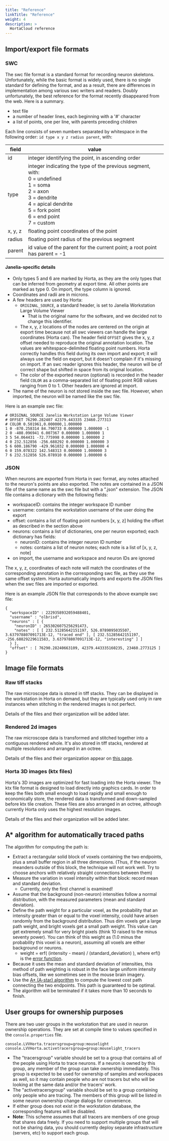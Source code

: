 ```yaml
---
title: "Reference"
linkTitle: "Reference"
weight: 4
description: >
  HortaCloud reference
---
```


## Import/export file formats

### SWC

The swc file format is a standard format for recording neuron skeletons. Unfortunately, while the basic format is widely used, there is no single standard for defining the format, and as a result, there are differences in implementation among various swc writers and readers. Doubly unfortunately, the best reference for the format recently disappeared from the web. Here is a summary.

- text file 
- a number of header lines, each beginning with a '#' character 
- a list of points, one per line, with parents preceding children

Each line consists of seven numbers separated by whitespace in the following order: `id type x y z radius parent`, with: 

| field | value |
| --- | --- |
| id | integer identifying the point, in ascending order |
| type | integer indicating the type of the previous segment, with: <br/> 0 = undefined <br/> 1 = soma <br/> 2 = axon <br/> 3 = dendrite <br/> 4 = apical dendrite <br/> 5 = fork point <br/> 6 = end point <br/> 7 = custom |
| x, y, z | floating point coordinates of the point |
| radius | floating point radius of the previous segment |
| parent | id value of the parent for the current point; a root point has parent = -1 |

#### Janelia-specific details

- Only types 5 and 6 are marked by Horta, as they are the only types that can be inferred from geometry at export time. All other points are marked as type 0. On import, the type column is ignored. 
- Coordinates and radii are in microns. 
- A few headers are used by Horta: 
  + `ORIGINAL_SOURCE`, a standard header, is set to Janelia Workstation Large Volume Viewer 
    * That is the original name for the software, and we decided not to change this identifier. 
  + The x, y, z locations of the nodes are centered on the origin at export time because not all swc viewers can handle the large coordinates (Horta can). The header field `OFFSET` gives the x, y, z offset needed to reproduce the original annotation location. The values are whitespace-delimited floating point numbers. Horta correctly handles this field during its own import and export; it will always use the field on export, but it doesn't complain if it's missing on import. If an swc reader ignores this header, the neuron will be of correct shape but shifted in space from its original location. 
  + The color of the exported neuron (optional) is recorded in the header field `COLOR` as a comma-separated list of floating point RGB values ranging from 0 to 1. Other headers are ignored at import. 
- The name of the neuron is not stored inside the swc file. However, when imported, the neuron will be named like the swc file.

Here is an example swc file:
```
# ORIGINAL_SOURCE Janelia Workstation Large Volume Viewer
# OFFSET 76290.282407 42379.443335 23460.277313
# COLOR 0.501961,0.000000,1.000000
1 0 -870.258314 84.790733 0.000000 1.000000 -1
2 0 -408.096941 6.007367 0.000000 1.000000 1
3 5 54.064431 -72.775998 0.000000 1.000000 2
4 0 232.512856 -256.688292 0.000000 1.000000 3
5 6 600.186790 -429.961032 0.000000 1.000000 4
6 0 159.078322 142.548313 0.000000 1.000000 3
7 6 232.512856 526.078910 0.000000 1.000000 6
```

### JSON

When neurons are exported from Horta in swc format, any notes attached to the neuron's points are also exported. The notes are contained in a JSON file of the same name as the swc file but with a ".json" extension. The JSON file contains a dictionary with the following fields:

- workspaceID: contains the integer workspace ID number 
- username: contains the workstation username of the user doing the export 
- offset: contains a list of floating point numbers [x, y, z] holding the offset as described in the section above 
- neurons: contains a list of dictionaries, one per neuron exported; each dictionary has fields: 
  + neuronID: contains the integer neuron ID number 
  + notes: contains a list of neuron notes; each note is a list of [x, y, z, note] 
- on import, the username and workspace and neuron IDs are ignored

The x, y, z, coordinates of each note will match the coordinates of the corresponding annotation in the corresponding swc file, as they use the same offset system. Horta automatically imports and exports the JSON files when the swc files are imported or exported.

Here is an example JSON file that corresponds to the above example swc file:
```
{
  "workspaceID" : 2229358932059488401,
  "username" : "olbrisd",
  "neurons" : [ {
    "neuronID" : 2653026075256291473,
    "notes" : [ [ 232.51285642151197, 526.0789095035507, 3.637978807091713E-12, "traced end" ], [ 232.51285642151197, -256.68829229611583, 3.637978807091713E-12, "interesting" ] ]
  } ],
  "offset" : [ 76290.28240663109, 42379.443335160235, 23460.2773125 ]
}
```

## Image file formats

### Raw tiff stacks

The raw microscope data is stored in tiff stacks. They can be displayed in the workstation in Horta on demand, but they are typically used only in rare instances when stitching in the rendered images is not perfect.

Details of the files and their organization will be added later.

### Rendered 2d images

The raw microscope data is transformed and stitched together into a contiguous rendered whole. It's also stored in tiff stacks, rendered at multiple resolutions and arranged in an octree.

Details of the files and their organization appear on [this page](page-on-internal-wiki).

### Horta 3D images (ktx files)

Horta's 3D images are optimized for fast loading into the Horta viewer. The ktx file format is designed to load directly into graphics cards. In order to keep the files both small enough to load rapidly and small enough to economically store, the rendered data is transformed and down-sampled before ktx tile creation. These files are also arranged in an octree, although currently Horta only uses the highest resolution images.

Details of the files and their organization will be added later.

## A* algorithm for automatically traced paths

The algorithm for computing the path is:

- Extract a rectangular solid block of voxels containing the two endpoints, plus a small buffer region in all three dimensions. (Thus, if the neuron meanders outside of this block, the technique will not work well. Try to choose anchors with relatively straight connections between them) 
- Measure the variation in voxel intensity within that block: record mean and standard deviation. 
  + Currently, only the first channel is examined! 
- Assume that the background (non-neuron) intensities follow a normal distribution, with the measured parameters (mean and standard deviation). 
- Define the path weight for a particular voxel, as the probability that an intensity greater than or equal to the voxel intensity, could have arisen randomly from the background distribution. Thus dim voxels get a large path weight, and bright voxels get a small path weight. This value can get extremely small for very bright pixels (think 10 raised to the minus seventy power). You can think of this weight as (1.0 minus the probability this voxel is a neuron), assuming all voxels are either background or neurons. 
  + weight = erf( (intensity - mean) / (standard_deviation) ), where erf() is the [error function](http://en.wikipedia.org/wiki/Error_function). 
- Because it uses the mean and standard deviation of intensities, this method of path weighting is robust in the face large uniform intensity bias offsets, like we sometimes see in the mouse brain imagery. 
- Use the [A* (A-star) algorithm](https://en.wikipedia.org/wiki/A*_search_algorithm) to compute the lowest cost path connecting the two endpoints. This path is guaranteed to be optimal. 
- The algorithm will be terminated if it takes more than 10 seconds to finish.

## User groups for ownership purposes

There are two user groups in the workstation that are used in neuron ownership operations. They are set at compile time to values specified in the `console.properties` file.

```
console.LVVHorta.tracersgroup=group:mouselight
console.LVVHorta.activetracersgroup=group:mouselight_tracers
```

- The "tracersgroup" variable should be set to a group that contains all of the people using Horta to trace neurons. If a neuron is owned by this group, any member of the group can take ownership immediately. This group is expected to be used for ownership of samples and workspaces as well, so it may contain people who are not tracers but who will be looking at the same data and/or the tracers' work. 
- The "activetracersgroup" variable should be set to a group containing only people who are tracing. The members of this group will be listed in some neuron ownership change dialogs for convenience. 
- If either group does not exist in the workstation database, the corresponding features will be disabled. 
- **Note**: This scheme assumes that all tracers are members of one group that shares data freely. If you need to support multiple groups that will not be sharing data, you should currently deploy separate infrastructure (servers, etc) to support each group.
 

